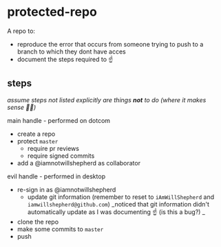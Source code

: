 # protected-repo
A repo to:
  * reproduce the error that occurs from someone trying to push to a branch to which they dont have acces
  * document the steps required to :point_up:

## steps
_assume steps not listed explicitly are things **not** to do (where it makes sense :man_shrugging:)_

main handle - performed on dotcom
* create a repo
* protect `master`
  * require pr reviews
  * require signed commits
* add a @iamnotwillshepherd as collaborator

evil handle - performed in desktop
* re-sign in as @iamnotwillshepherd
  * update git information (remember to reset to `iAmWillShepherd` and `iamwillshepherd@github.com`)
_noticed that git information didn't automatically update as I was documenting :point_up: (is this a bug?) _
* clone the repo
* make some commits to `master`
* push
